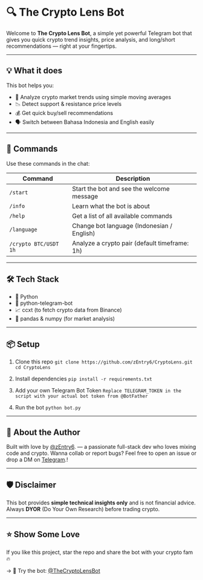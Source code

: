 # 🔍 The Crypto Lens Bot

Welcome to **The Crypto Lens Bot**, a simple yet powerful Telegram bot that gives you quick crypto trend insights, price analysis, and long/short recommendations — right at your fingertips.

---

## 💡 What it does

This bot helps you:
- 🧠 Analyze crypto market trends using simple moving averages
- 📉 Detect support & resistance price levels
- 💰 Get quick buy/sell recommendations
- 🗣 Switch between Bahasa Indonesia and English easily

---

## 🚀 Commands

Use these commands in the chat:

| Command        | Description                                       |
|----------------|---------------------------------------------------|
| `/start`       | Start the bot and see the welcome message         |
| `/info`        | Learn what the bot is about                       |
| `/help`        | Get a list of all available commands              |
| `/language`    | Change bot language (Indonesian / English)        |
| `/crypto BTC/USDT 1h` | Analyze a crypto pair (default timeframe: 1h) |

---

## 🛠 Tech Stack

- 🐍 Python
- 🤖 python-telegram-bot
- 📈 ccxt (to fetch crypto data from Binance)
- 🧮 pandas & numpy (for market analysis)

---

## 📦 Setup

1. Clone this repo
`git clone https://github.com/zEntry6/CryptoLens.git
cd CryptoLens`

2. Install dependencies
`pip install -r requirements.txt`

3. Add your own Telegram Bot Token
`Replace TELEGRAM_TOKEN in the script with your actual bot token from @BotFather`

4. Run the bot
`python bot.py`

---

## 👤 About the Author

Built with love by [@zEntry6](https://github.com/zEntry6). — a passionate full-stack dev who loves mixing code and crypto. Wanna collab or report bugs? Feel free to open an issue or drop a DM on [Telegram](https://t.me/sirzenvice).!

---

## 🛡 Disclaimer

This bot provides **simple technical insights only** and is not financial advice. Always **DYOR** (Do Your Own Research) before trading crypto.

---

## ⭐️ Show Some Love

If you like this project, star the repo and share the bot with your crypto fam 🔥

→ 📲 Try the bot: [@TheCryptoLensBot](https://t.me/TheCryptoLensBot)

